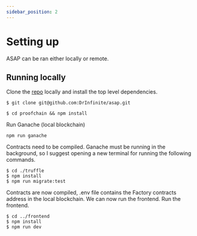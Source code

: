 ```yaml
---
sidebar_position: 2
---
```


# Setting up

ASAP can be ran either locally or remote.

## Running locally

Clone the [repo](https://github.com/DrInfinite) locally and install the top level dependencies.

```
$ git clone git@github.com:DrInfinite/asap.git

$ cd proofchain && npm install
```

Run Ganache (local blockchain)

```
npm run ganache
```

Contracts need to be compiled. Ganache must be running in the background, so I suggest opening a new terminal for running the following commands.

```
$ cd ./truffle
$ npm install
$ npm run migrate:test
```

Contracts are now compiled, .env file contains the Factory contracts address in the local blockchain. We can now run the frontend.
Run the frontend.

```
$ cd ../frontend
$ npm install
$ npm run dev
```
